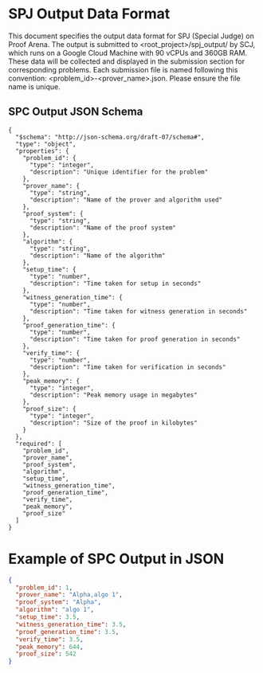 # SPJ Output Data Format

This document specifies the output data format for SPJ (Special Judge) on Proof Arena. The output is submitted to <root_project>/spj_output/ by SCJ, which runs on a Google Cloud Machine with 90 vCPUs and 360GB RAM. These data will be collected and displayed in the submission section for corresponding problems. Each submission file is named following this convention: <problem_id>-<prover_name>.json. Please ensure the file name is unique.

## SPC Output JSON Schema


```
{
  "$schema": "http://json-schema.org/draft-07/schema#",
  "type": "object",
  "properties": {
    "problem_id": {
      "type": "integer",
      "description": "Unique identifier for the problem"
    },
    "prover_name": {
      "type": "string",
      "description": "Name of the prover and algorithm used"
    },
    "proof_system": {
      "type": "string",
      "description": "Name of the proof system"
    },
    "algorithm": {
      "type": "string",
      "description": "Name of the algorithm"
    },
    "setup_time": {
      "type": "number",
      "description": "Time taken for setup in seconds"
    },
    "witness_generation_time": {
      "type": "number",
      "description": "Time taken for witness generation in seconds"
    },
    "proof_generation_time": {
      "type": "number",
      "description": "Time taken for proof generation in seconds"
    },
    "verify_time": {
      "type": "number",
      "description": "Time taken for verification in seconds"
    },
    "peak_memory": {
      "type": "integer",
      "description": "Peak memory usage in megabytes"
    },
    "proof_size": {
      "type": "integer",
      "description": "Size of the proof in kilobytes"
    }
  },
  "required": [
    "problem_id",
    "prover_name",
    "proof_system",
    "algorithm",
    "setup_time",
    "witness_generation_time",
    "proof_generation_time",
    "verify_time",
    "peak_memory",
    "proof_size"
  ]
}
```

# Example of SPC Output in JSON
```json
{
  "problem_id": 1, 
  "prover_name": "Alpha,algo 1",
  "proof_system": "Alpha",
  "algorithm": "algo 1",
  "setup_time": 3.5,
  "witness_generation_time": 3.5,
  "proof_generation_time": 3.5,
  "verify_time": 3.5,
  "peak_memory": 644,
  "proof_size": 542
}
```